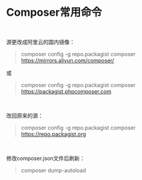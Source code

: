 # Composer常用命令 #

<br>

源更改成阿里云的国内镜像：
> composer config -g repo.packagist composer https://mirrors.aliyun.com/composer/  

或  
> composer config -g repo.packagist composer https://packagist.phpcomposer.com

<br>

改回原来的源：
> composer config -g repo.packagist composer https://repo.packagist.org

<br>

修改composer.json文件后刷新：
> composer dump-autoload 
